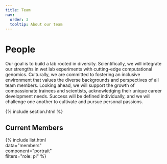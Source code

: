 ```yaml
---
title: Team
nav:
  order: 3
  tooltip: About our team
---
```


# <i class="fas fa-users"></i>People
Our goal is to build a lab rooted in diversity. Scientifically, we will integrate our strengths in wet lab experiments with cutting-edge computational genomics. Culturally, we are committed to fostering an inclusive environment that values the diverse backgrounds and perspectives of all team members. Looking ahead, we will support the growth of compassionate trainees and scientists, acknowledging their unique career development needs. Success will be defined individually, and we will challenge one another to cultivate and pursue personal passions.

{% include section.html %}
## Current Members
{% 
  include list.html  
  data="members"  
  component="portrait"  
  filters="role: pi" 
%}
